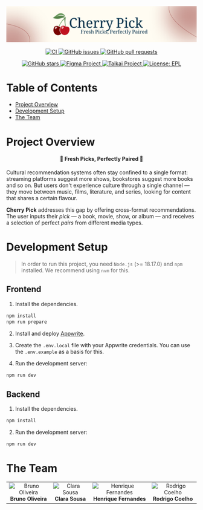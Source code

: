 <div align="center">
    <img alt="Banner" src="./assets/banner.png">
</div>

<p align="center">
  <a href="https://github.com/HenriqueSFernandes/CherryPick/actions/workflows/check.yml">
    <img alt="CI" src="https://img.shields.io/github/actions/workflow/status/HenriqueSFernandes/CherryPick/lint.yml?label=Checks&logo=github&logoColor=white&labelColor=0b2e44&color=b41b27">
  </a>
  <a href="https://github.com/HenriqueSFernandes/CherryPick/issues">
    <img alt="GitHub issues" src="https://img.shields.io/github/issues/HenriqueSFernandes/CherryPick?label=Issues&labelColor=0b2e44&color=b41b27" />
  </a>
  <a href="https://github.com/HenriqueSFernandes/CherryPick/pulls">
    <img alt="GitHub pull requests" src="https://img.shields.io/github/issues-pr/HenriqueSFernandes/CherryPick?label=PRs&labelColor=0b2e44&color=b41b27" />
  </a>
</p>

<p align="center">
  <a href="https://github.com/HenriqueSFernandes/CherryPick/stargazers">
    <img alt="GitHub stars" src="https://img.shields.io/github/stars/HenriqueSFernandes/CherryPick?style=flat&logo=github&logoColor=white&label=Stars&labelColor=0b2e44&color=b41b27" />
  </a>
  <a href="https://www.figma.com/design/gPBEkQUZbiTJnn7XmYfYIN/Untitled?node-id=59-18&t=D8GtG0ijODsHL7bv-1">
    <img alt="Figma Project" src="https://img.shields.io/badge/Figma-577f4e?logo=figma&logoColor=white">
  </a>
  <a href="https://taikai.network/shift-appens/hackathons/shift-appens-2025/projects/cma5qmwbm0dghu9xxhfum3wlk/idea">
    <img alt="Taikai Project" src="https://img.shields.io/badge/Taikai-577f4e">
  </a>
  <a href="https://github.com/HenriqueSFernandes/CherryPick/blob/main/LICENSE">
    <img alt="License: EPL" src="https://img.shields.io/github/license/HenriqueSFernandes/CherryPick?label=License&logo=readthedocs&logoColor=white&labelColor=0b2e44&color=b41b27" />
  </a>
</p>

# Table of Contents

- [Project Overview](#project-overview)
- [Development Setup](#development-setup)
- [The Team](#the-team)

# Project Overview

<h4 align="center">
🍒 Fresh Picks, Perfectly Paired 🍒
</h4>

Cultural recommendation systems often stay confined to a single format: streaming platforms suggest more shows, bookstores suggest more books and so on. But users don't experience culture through a single channel — they move between music, films, literature, and series, looking for content that shares a certain flavour.

**Cherry Pick** addresses this gap by offering cross-format recommendations. The user inputs their *pick* — a book, movie, show, or album — and receives a selection of perfect *pairs* from different media types. 

# Development Setup

> In order to run this project, you need `Node.js` (>= 18.17.0) and `npm` installed. We recommend using `nvm` for this.

## Frontend

1. Install the dependencies.
  ```bash
  npm install
  npm run prepare
  ```

2. Install and deploy [Appwrite](https://appwrite.io/docs/advanced/self-hosting).

3. Create the `.env.local` file with your Appwrite credentials. You can use the `.env.example` as a basis for this.

4. Run the development server:
  ```bash
  npm run dev
  ```

## Backend

1. Install the dependencies.
  ```bash
  npm install
  ```

2. Run the development server:
  ```bash
  npm run dev
  ```

# The Team

<table>
  <tr>
    <td align="center">
      <img src="https://avatars.githubusercontent.com/u/42045371?v=4" width="auto" height="auto" alt="Bruno Oliveira">
      <br>
      <b>Bruno Oliveira</b>
    </td>
    <td align="center">
      <img src="https://avatars.githubusercontent.com/u/116096892?v=4" width="auto" height="auto" alt="Clara Sousa">
      <br>
      <b>Clara Sousa</b>
    </td>
    <td align="center">
      <img src="https://avatars.githubusercontent.com/u/85371550?v=4" width="auto" height="auto" alt="Henrique Fernandes">
      <br>
      <b>Henrique Fernandes</b>
    </td>
    <td align="center">
      <img src="https://avatars.githubusercontent.com/u/123483459?v=4" width="auto" height="auto" alt="Rodrigo Coelho">
      <br>
      <b>Rodrigo Coelho</b>
    </td>
  </tr>
</table>


